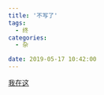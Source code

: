 ```yaml
---
title: '不写了'
tags:
  - 终
categories:
  - 杂

date: 2019-05-17 10:42:00
---
```

[我在这](https://www.cnblogs.com/yangyuanming/)
















